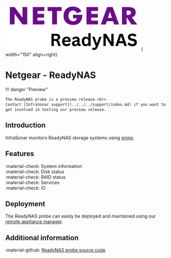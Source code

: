 ![ReadyNAS-Probe](../../../images/probe_readynas.png){ width="150" align=right}

# Netgear - ReadyNAS

!!! danger "Preview"

    The ReadyNAS probe is a preview release.<br>
    Contact [InfraSonar support](../../../support/index.md) if you want to get involved in testing our preview release.


## Introduction

InfraSonar monitors ReadyNAS storage systems using [snmp](index.md).

## Features

:material-check: System information<br>
:material-check: Disk status<br>
:material-check: RAID status<br>
:material-check: Services<br>
:material-check: IO

## Deployment

The ReadyNAS probe can easily be deployed and maintained using our [remote appliance manager](../../../application/agentcores.md#remote-appliance-manager).

## Additional information

:material-github: [ReadyNAS probe source code](https://github.com/infrasonar/readynas-probe)

